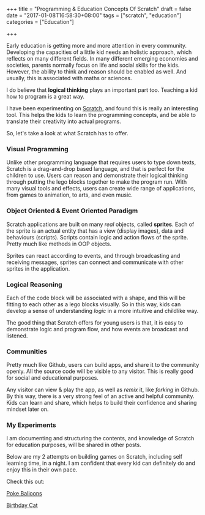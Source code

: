 +++
title = "Programming & Education Concepts Of Scratch"
draft = false
date = "2017-01-08T16:58:30+08:00"
tags = ["scratch", "education"]
categories = ["Education"]

+++

Early education is getting more and more attention in every community. Developing the capacities of a little kid needs an holistic approach, which reflects on many different fields. In many different emerging economies and societies, parents normally focus on life and social skills for the kids. However, the ability to think and reason should be enabled as well. And usually, this is associated with maths or sciences.

I do believe that **logical thinking** plays an important part too. Teaching a kid how to program is a great way.

I have been experimenting on [Scratch](scratch.mit.edu), and found this is really an interesting tool. This helps the kids to learn the programming concepts, and be able to translate their creativity into actual programs.

So, let's take a look at what Scratch has to offer.

### Visual Programming

Unlike other programming language that requires users to type down texts, Scratch is a drag-and-drop based language, and that is perfect for the children to use. Users can reason and demonstrate their logical thinking through putting the lego blocks together to make the program run. With many visual tools and effects, users can create wide range of applications, from games to animation, to arts, and even music.

### Object Oriented & Event Oriented Paradigm

Scratch applications are built on many *real* objects, called **sprites**. Each of the sprite is an actual entity that has a view (display images), data and behaviours (scripts). Scripts contain logic and action flows of the sprite. Pretty much like methods in OOP objects.

Sprites can react according to events, and through broadcasting and receiving messages, sprites can connect and communicate with other sprites in the application.

### Logical Reasoning

Each of the code block will be associated with a shape, and this will be fitting to each other as a lego blocks visually. So in this way, kids can develop a sense of understanding *logic* in a more intuitive and childlike way.

The good thing that Scratch offers for young users is that, it is easy to demonstrate logic and program flow, and how events are broadcast and listened.

### Communities

Pretty much like Github, users can build apps, and share it to the community openly. All the source code will be visible to any visitor. This is really good for social and educational purposes. 

Any visitor can view & play the app, as well as *remix* it, like *forking* in Github. By this way, there is a very strong feel of an active and helpful community. Kids can learn and share, which helps to build their confidence and sharing mindset later on.

### My Experiments

I am documenting and structuring the contents, and knowledge of Scratch for education purposes, will be shared in other posts.

Below are my 2 attempts on building games on Scratch, including self learning time, in a night. I am confident that every kid can definitely do and enjoy this in their own pace.

Check this out:

[Poke Balloons](https://scratch.mit.edu/projects/141241804/)

[Birthday Cat](https://scratch.mit.edu/projects/140121500/)


